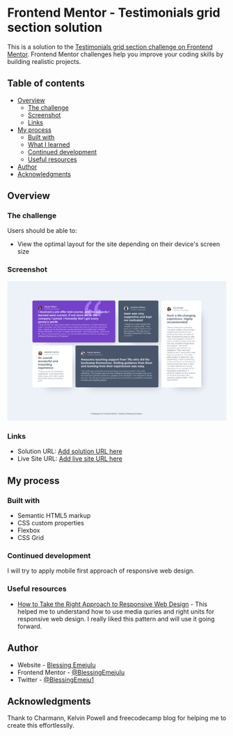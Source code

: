 # Frontend Mentor - Testimonials grid section solution

This is a solution to the [Testimonials grid section challenge on Frontend Mentor](https://www.frontendmentor.io/challenges/testimonials-grid-section-Nnw6J7Un7). Frontend Mentor challenges help you improve your coding skills by building realistic projects.

## Table of contents

- [Overview](#overview)
  - [The challenge](#the-challenge)
  - [Screenshot](#screenshot)
  - [Links](#links)
- [My process](#my-process)
  - [Built with](#built-with)
  - [What I learned](#what-i-learned)
  - [Continued development](#continued-development)
  - [Useful resources](#useful-resources)
- [Author](#author)
- [Acknowledgments](#acknowledgments)

## Overview

### The challenge

Users should be able to:

- View the optimal layout for the site depending on their device's screen size

### Screenshot

![](<./images/screenshot1%20(1).png>)

### Links

- Solution URL: [Add solution URL here](https://your-solution-url.com)
- Live Site URL: [Add live site URL here](https://your-live-site-url.com)

## My process

### Built with

- Semantic HTML5 markup
- CSS custom properties
- Flexbox
- CSS Grid


### Continued development

I will try to apply mobile first approach of responsive web design.

### Useful resources

- [How to Take the Right Approach to Responsive Web Design](https://www.freecodecamp.org/news/taking-the-right-approach-to-responsive-web-design/) - This helped me to understand how to use media quries and right units for responsive web design. I really liked this pattern and will use it going forward.


## Author

- Website - [Blessing Emejulu](https://www.your-site.com)
- Frontend Mentor - [@BlessingEmejulu](https://www.frontendmentor.io/profile/BlessingEmejulu)
- Twitter - [@BlessingEmeju1](https://www.twitter.com/BlessingEmeju1)

## Acknowledgments

Thank to Charmann, Kelvin Powell and freecodecamp blog for helping me to create this effortlesslly.
